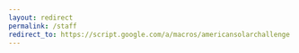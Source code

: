 ```yaml
---
layout: redirect
permalink: /staff
redirect_to: https://script.google.com/a/macros/americansolarchallenge.org/s/AKfycbyISHP0PelRTlgwjvWdHxD4XLv0S6gLFv6JFkQ_5UJKSimekQgFBGA3iF7CI1hZSpan4A/exec
---
```

